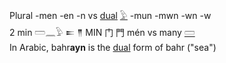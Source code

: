 Plural -men -en -n vs [dual](dual) [𓅱](𓅱) -mun -mwn -wn -w  
2 min 𓏠𓈖𓅱  𒋰 𒈫 MIN 门 門 mén vs many [𓏠](𓏠)  
In Arabic, bahr**ayn** is the [dual](dual) form of bahr ("sea")  